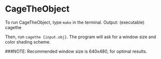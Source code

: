 # CageTheObject

To run CageTheObject, type ```make``` in the terminal.
Output: (executable) cagethe

Then, run ```cagethe {input.obj}```. The program will
ask for a window size and color shading scheme.

###NOTE: Recommended window size is 640x480, for optimal
results.